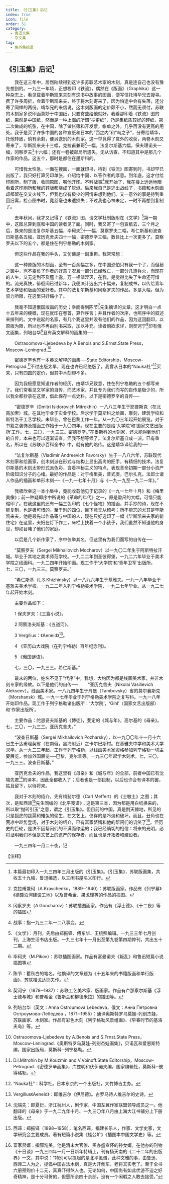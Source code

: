 ```yaml
---
title: 《引玉集》后记
index: true
icon: file
order: 51
category:
  - 鲁迅文集
  - 杂文集
tag:  
  - 集外集拾遗
---
```


## 《引玉集》后记[^1]

　　我在这三年中，居然陆续得到这许多苏联艺术家的木刻，真是连自己也没有豫先想到的。一九三一年顷，正想校印《铁流》，偶然在《版画》（Graphika）这一种杂志上，看见载着毕斯凯来夫刻有这书中故事的图画，便写信托靖华兄去搜寻。费了许多周折，会着毕斯凯来夫，终于将木刻寄来了，因为怕途中会有失落，还分寄了同样的两份。靖华兄的来信说，这木刻版画的定价颇不小，然而无须付，苏联的木刻家多说印画莫妙于中国纸，只要寄些给他就好。我看那印着《铁流》图的纸，果然是中国纸，然而是一种上海的所谓“抄更纸”，乃是集纸质较好的碎纸，第二次做成的纸张，在中国，除了做帐簿和开发票，帐单之外，几乎再没有更高的用处。我于是买了许多中国的各种宣纸和日本的“西之内”和“鸟之子”，分寄给靖华，托他转致，倘有余剩，便另送别的木刻家。这一举竟得了意外的收获，两卷木刻又寄来了，毕斯凯来夫十三幅，克拉甫兼珂[^2]一幅，法复尔斯基六幅，保夫理诺夫一幅，冈察罗夫[^3]十六幅；还有一卷被邮局所遗失，无从访查，不知道其中是那几个作家的作品。这五个，那时是都住在墨斯科的。

　　可惜我太性急，一面在搜画，一面就印书，待到《铁流》图寄到时，书却早已出版了，我只好打算另印单张，介绍给中国，以答作者的厚意。到年底，这才付给印刷所，制了版，收回原图，嘱他开印。不料战事[^4]就开始了，我在楼上远远地眼看着这印刷所和我的锌版都烧成了灰烬。后来我自己是逃出战线了，书籍和木刻画却都留在交叉火线下，但我也仅有极少的闲情来想到他们。又一意外的事是待到重回旧寓，检点图书时，竟丝毫也未遭损失；不过我也心神未定，一时不再想到复制了。

　　去年秋间，我才又记得了《铁流》图，请文学社制版附在《文学》[^5]第一期中，这图总算到底和中国的读者见了面。同时，我又寄了一包宣纸去，三个月之后，换来的是法复尔斯基五幅，毕珂夫[^6]十一幅，莫察罗夫二幅，希仁斯基和波查日斯基各五幅，亚历克舍夫四十一幅，密德罗辛三幅，数目比上一次更多了。莫察罗夫以下的五个，都是住在列宁格勒的木刻家。

　　但这些作品在我的手头，又仿佛是一副重担。我常常想：

　　这一种原版的木刻画，至有一百余幅之多，在中国恐怕只有我一个了，而但秘之箧中，岂不辜负了作者的好意？况且一部分已经散亡，一部分几遭兵火，而现在的人生，又无定到不及薤上露，万一相偕湮灭，在我，是觉得比失了生命还可惜的。流光真快，徘徊间已过新年，我便决计选出六十幅来，复制成书，以传给青年艺术学徒和版画的爱好者。其中的法复尔斯基和冈察罗夫的作品，多是大幅，但为资力所限，在这里只好缩小了。

　　我毫不知道俄国版画的历史；幸而得到陈节[^7]先生摘译的文章，这才明白一点十五年来的梗概，现在就印在卷首，算作序言；并且作者的次序，也照序中的叙述来排列的。文中说起的名家，有几个我这里并没有他们的作品，因为这回翻印，以原版为限，所以也不再由别书采取，加以补充。读者倘欲求详，则契诃宁[^8]印有俄文画集，列培台华[^9]且有英文解释的画集的──

　　Ostraoomova-Ljebedeva by A.Benois and S.Ernst.State Press，Moscow-Leningrad.[^10]

　　密德罗辛也有一本英文解释的画集──State Editorship，Moscow-Petrograd.[^11]不过出版太早，现在也许已经绝版了，我曾从日本的“Nauka社”[^12]买来，只有四圆的定价，但其中木刻却不多。

　　因为我极愿意知道作者的经历，由靖华兄致意，住在列宁格勒的五个都写来了。我们常看见文学家的自传，而艺术家，并且专为我们而写的自传是极少的，所以我全都抄录在这里，借此保存一点史料。以下是密德罗辛的自传──

　　“密德罗辛（Dmitri Isidorovich Mitrokhin）一八八三年生于耶普斯克（在北高加索）城。在其地毕业于实业学校。后求学于莫斯科之绘画，雕刻，建筑学校和斯特洛干工艺学校。未毕业。曾在巴黎工作一年。从一九〇三年起开始展览。对于书籍之装饰及插画工作始于一九〇四年。现在主要的是给‘大学院’和‘国家文艺出版所’工作。七，三〇，一九三三。密德罗辛。”在墨斯科的木刻家，还未能得到他们的自传，本来也可以逐渐调查，但我不想等候了。法复尔斯基自成一派，已有重名，所以在《苏联小百科全书》中，就有他的略传。这是靖华译给我的──

　　“法复尔斯基（Vladimir Andreevich Favorsky）生于一八八六年，苏联现代木刻家和绘画家，创木刻派在形式与结构上显出高尚的匠手，有精细的技术。法复尔斯基的木刻太带形式派色彩，含着神秘主义的特点，表现革命初期一部分小资产阶级知识分子的心绪。最好的作品是：对于梅里美，普式庚，巴尔扎克，法郎士诸人作品的插画和单形木刻──《一九一七年十月》与《一九一九至一九二一年》。”

　　我极欣幸这一本小集中，竟能收载他见于记录的《一九一七年十月》和《梅里美像》；前一种疑即序中所说的《革命的年代》之一，原是盈尺的大幅，可惜只能缩印了。在我这里的还有一幅三色印的《七个怪物》的插画，并手抄的诗，现在不能复制，也是极可惜的。至于别的四位，目下竟无从稽考；所不能忘的尤其是毕斯凯来夫，他是最先以作品寄与中国的人，现在只好选印了一幅《毕斯凯来夫家的新住宅》在这里，夫妇在灯下作工，床栏上扶着一个小孩子，我们虽然不知道他的身世，却如目睹了他们的家庭。

　　以后是几个新作家了，序中仅举其名，但这里有为我们而写的自传在──

　　“莫察罗夫（Sergei Mikhailovich Mocharov）以一九〇二年生于阿斯特拉汗城。毕业于其地之美术师范学校。一九二二年到圣彼得堡，一九二六年毕业于美术学院之线画科。一九二四年开始印画。现工作于‘大学院’和‘青年卫军’出版所。七，三〇，一九三三。莫察罗夫。”

　　“希仁斯基（L.S.Khizhinsky）以一八九六年生于基雅夫。一九一八年毕业于基雅夫美术学校。一九二二年入列宁格勒美术学院，一九二七年毕业。从一九二七年起开始木刻。

　　主要作品如下：

　　1 保夫罗夫：《三篇小说》。

　　2 阿察洛夫斯基：《五道河》。

　　3 Vergilius：《Aeneid》[^13]。

　　4 《亚历山大戏院（在列宁格勒）百年纪念刊》。

　　5 《俄国谜语》。

　　七，三〇，一九三三。希仁斯基。”

　　最末的两位，姓名不见于“代序”中，我想，大约因为都是线画美术家，并非木刻专家的缘故。以下是他们的自传──
　　“亚历克舍夫（Nikolai Vasilievich Alekseev）。线画美术家。一八九四年生于丹堡（Tambovsky）省的莫尔襄斯克（Morshansk）城。一九一七年毕业于列宁格勒美术学院之复写科。一九一八年开始印作品。现工作于列宁格勒诸出版所：‘大学院’，‘Gihl’（国家文艺出版部）和‘作家出版所’。

　　主要作品：陀思妥夫斯基的《博徒》，斐定的《城与年》，高尔基的《母亲》。七，三〇，一九三三。亚历克舍夫。”

　　“波查日斯基（Sergei Mikhailovich Pozharsky），以一九〇〇年十一月十六日生于达甫理契省（在南俄，黑海附近）之卡尔巴斯村。在基雅夫中学和美术大学求学。从一九二三年起，工作于列宁格勒，以线画美术家资格参加列宁格勒一切主要展览，参加外国展览──巴黎，克尔普等。一九三〇年起学木刻术。七，三〇，一九三三。波查日斯基。”

　　亚历克舍夫的作品，我这里有《母亲》和《城与年》的全部，前者中国已有沈端先君[^14]的译本，因此全都收入了；后者也是一部巨制，以后也许会有译本的罢，姑且留下，以待将来。

　　我对于木刻的绍介，先有梅斐尔德（Carl Meffert）的《士敏土》之图；其次，是和西谛[^15]先生同编的《北平笺谱》；这是第三本，因为都是用白纸换来的，所以取“抛砖引玉”之意，谓之《引玉集》。但目前的中国，真是荆天棘地，所见的只是狐虎的跋扈和雉兔的偷生，在文艺上，仅存的是冷淡和破坏。而且，丑角也在荒凉中趁势登场，对于木刻的绍介，已有富家赘婿和他的帮闲们的讥笑了[^16]。但历史的巨轮，是决不因帮闲们的不满而停运的；我已经确切的相信：将来的光明，必将证明我们不但是文艺上的遗产的保存者，而且也是开拓者和建设者。

　　一九三四年一月二十夜，记

【注释】

[^1]: 本篇最初印入一九三四年三月出版的《引玉集》。《引玉集》，苏联版画集，共收五十九幅，鲁迅编选，以三闲书屋名义印行。

[^2]: 克拉甫兼珂（A.Kravchenko，1889─1940）：苏联版画家。作品有《列宁墓》《德聂泊河建设工地》以及普希金、果戈理等的作品的插图。

[^3]: 冈察罗夫（A.Goncharov）：苏联插图画家。作品有《浮士德》、《十二夜》等的插图

[^4]: 战事：指一九三二年一二八事变。

[^5]: 《文学》：月刊，先后由郑振铎、傅东华、王统照编辑。一九三三年七月创刊，上海生活书店出版。一九三七年十一月出至第九卷第四期停刊，共出五十二期。

[^6]: 毕珂夫（M.Pikov）：苏联插图画家。作品有富曼诺夫《叛乱》和鲁迅短篇小说插图等

[^7]: 陈节：瞿秋白的笔名。他摘译的文章题为《十五年来的书籍版画和单行版画》，苏联楷戈达耶夫作。

[^8]: 契诃宁（1878─1937）：苏联工艺美术家、版画家。作品有卢那察尔斯基《浮士德与城》和普希金《鲁斯兰和柳德米拉》的插图等。

[^9]: 列培台华（英文：Anna Ostroumova Lebedeva，俄文：Анна Петровна Остроумова-Лебедева ，1871─1955）：通译奥斯特罗乌莫娃-列别杰娃，苏联画家、木刻家。作品有彩色木刻《列宁格勒风景组画》、《早春时节的基洛夫岛》等。

[^10]: Ostraoomova-Ljebedeva by A.Benois and S.Frnst.State Press，Moscow-Leningrad.《奥斯特罗乌莫娃-列别杰娃画集》，贝诺瓦和爱恩斯特编，国家出版局，莫斯科─列宁格勒。

[^11]: D.I.Mitrohin by M.Kouzmin and V.Voinoff.State Editorship，Moscow-Petrograd.《密德罗辛画集》，库兹明和伏伊诺夫编，国家编辑社，莫斯科─彼得格勒。

[^12]: “Nauka社”：科学社。日本东京的一个出版社，大竹博吉主办。

[^13]: Vergilius《Aeneid》：即维吉尔《伊尼德》。古罗马诗人维吉尔的史诗。

[^14]: 沈端先：即夏衍，浙江杭州人，剧作家，中国左翼作家联盟领导成员之一。他翻译的《母亲》于一九二九年十月、一九三〇年八月由上海大江书铺分上下册出版。

[^15]: 西谛：郑振铎（1898─1958），笔名西谛，福建长乐人，作家、文学史家，文学研究会主要成员。著有短篇小说集《桂公圹》《插图本中国文学史》等。

[^16]: 富家赘婿：指邵洵美。他是清末大官僚、买办盛宣怀的孙女婿。在他办的刊物《十日谈》一九三四年一月一日新年特辑上，刊有杨天南的《二十二年的出版界》一文，其中说：“特别可以提起的是北平笺谱，此种文雅的事，由鲁迅、西谛二人为之，提倡中国古法木刻，真是大开倒车，老将其实老了。至于全书六册预购价十二元，真真吓得煞人也。无论如何，中国尚有如此优游不迫之好奇精神，是十分可贺的，但愿所余四十余部，没有一个闲暇之人敢去接受。”
